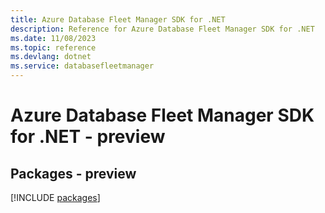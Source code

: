 ```yaml
---
title: Azure Database Fleet Manager SDK for .NET
description: Reference for Azure Database Fleet Manager SDK for .NET
ms.date: 11/08/2023
ms.topic: reference
ms.devlang: dotnet
ms.service: databasefleetmanager
---
```

# Azure Database Fleet Manager SDK for .NET - preview
## Packages - preview
[!INCLUDE [packages](database-fleet-manager-index.md)]